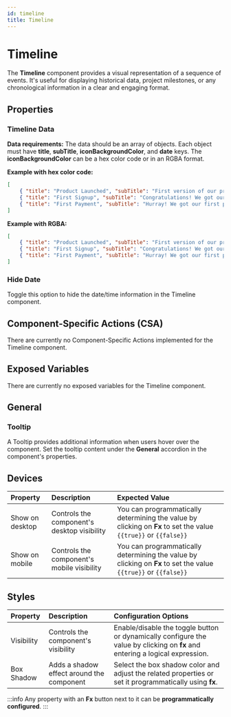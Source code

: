 ```yaml
---
id: timeline
title: Timeline
---
```


# Timeline

The **Timeline** component provides a visual representation of a sequence of events. It's useful for displaying historical data, project milestones, or any chronological information in a clear and engaging format.

<div style={{paddingTop:'24px'}}>

## Properties

### Timeline Data

**Data requirements:** The data should be an array of objects. Each object must have **title**, **subTitle**, **iconBackgroundColor**, and **date** keys. The **iconBackgroundColor** can be a hex color code or in an RGBA format.

**Example with hex color code:**
```json
[ 
    { "title": "Product Launched", "subTitle": "First version of our product released to public", "date": "20/10/2021", "iconBackgroundColor": "#4d72fa"},
    { "title": "First Signup", "subTitle": "Congratulations! We got our first signup", "date": "22/10/2021", "iconBackgroundColor": "#4d72fa"}, 
    { "title": "First Payment", "subTitle": "Hurray! We got our first payment", "date": "01/11/2021", "iconBackgroundColor": "#4d72fa"} 
]
```

**Example with RGBA:**
```json
[ 
    { "title": "Product Launched", "subTitle": "First version of our product released to public", "date": "20/10/2021", "iconBackgroundColor": "rgba(240,17,17,0.5)"},
    { "title": "First Signup", "subTitle": "Congratulations! We got our first signup", "date": "22/10/2021", "iconBackgroundColor": "rgba(60, 179, 113,0.5)"}, 
    { "title": "First Payment", "subTitle": "Hurray! We got our first payment", "date": "01/11/2021", "iconBackgroundColor": "rgba(60, 179, 113,0.5)"} 
]
```

### Hide Date

Toggle this option to hide the date/time information in the Timeline component.

</div>

<div style={{paddingTop:'24px'}}>

## Component-Specific Actions (CSA)

There are currently no Component-Specific Actions implemented for the Timeline component.

</div>

<div style={{paddingTop:'24px'}}>

## Exposed Variables

There are currently no exposed variables for the Timeline component.

</div>

<div style={{paddingTop:'24px'}}>

## General
### Tooltip

A Tooltip provides additional information when users hover over the component. Set the tooltip content under the **General** accordion in the component's properties.

</div>

<div style={{paddingTop:'24px'}}>

## Devices

| Property        | Description                               | Expected Value |
| :-------------- | :---------------------------------------- | :------------- |
| Show on desktop | Controls the component's desktop visibility | You can programmatically determining the value by clicking on **Fx** to set the value `{{true}}` or `{{false}}` |
| Show on mobile  | Controls the component's mobile visibility  | You can programmatically determining the value by clicking on **Fx** to set the value `{{true}}` or `{{false}}` |

</div>

<div style={{paddingTop:'24px'}}>

## Styles

| Property | Description | Configuration Options |
| :------- | :---------- | :-------------------- |
| Visibility | Controls the component's visibility | Enable/disable the toggle button or dynamically configure the value by clicking on **fx** and entering a logical expression. |
| Box Shadow | Adds a shadow effect around the component | Select the box shadow color and adjust the related properties or set it programmatically using **fx**. |

:::info
Any property with an **Fx** button next to it can be **programmatically configured**.
:::

</div>